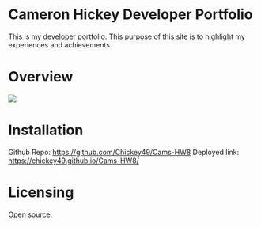 # Cameron Hickey Developer Portfolio
This is my developer portfolio. This purpose of this site is to highlight my experiences and achievements. 

# Overview
<img src="./assets/PortfolioDemo.gif"><img>

# Installation

Github Repo: https://github.com/Chickey49/Cams-HW8
Deployed link: https://chickey49.github.io/Cams-HW8/

# Licensing
Open source.
